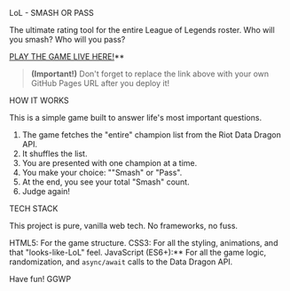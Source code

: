  LoL - SMASH OR PASS

The ultimate rating tool for the entire League of Legends roster. Who will you smash? Who will you pass?

[PLAY THE GAME LIVE HERE!](https://paprika03.github.io/League-of-Legends-shit-things/)**

> **(Important!)** Don't forget to replace the link above with your own GitHub Pages URL after you deploy it!

HOW IT WORKS

This is a simple game built to answer life's most important questions.

1.  The game fetches the "entire" champion list from the Riot Data Dragon API.
2.  It shuffles the list.
3.  You are presented with one champion at a time.
4.  You make your choice:  ""Smash" or "Pass".
5.  At the end, you see your total "Smash" count.
6.  Judge again!

TECH STACK

This project is pure, vanilla web tech. No frameworks, no fuss.

HTML5: For the game structure.
CSS3: For all the styling, animations, and that "looks-like-LoL" feel.
JavaScript (ES6+):** For all the game logic, randomization, and `async/await` calls to the Data Dragon API.


Have fun!
GGWP


